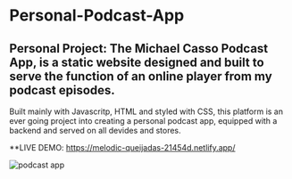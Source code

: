 # Personal-Podcast-App


Personal Project: The Michael Casso Podcast App, is a static website designed and built to serve the function of an online player from my podcast episodes. 
-
Built mainly with Javascritp, HTML and styled with CSS, this platform is an ever going project into creating a personal podcast app, 
equipped with a backend and served on all devides and stores. 


**LIVE DEMO: https://melodic-queijadas-21454d.netlify.app/


![podcast app](https://user-images.githubusercontent.com/97097479/174076669-59bc1380-f59b-410e-8ab7-f3e77acf3731.PNG)

